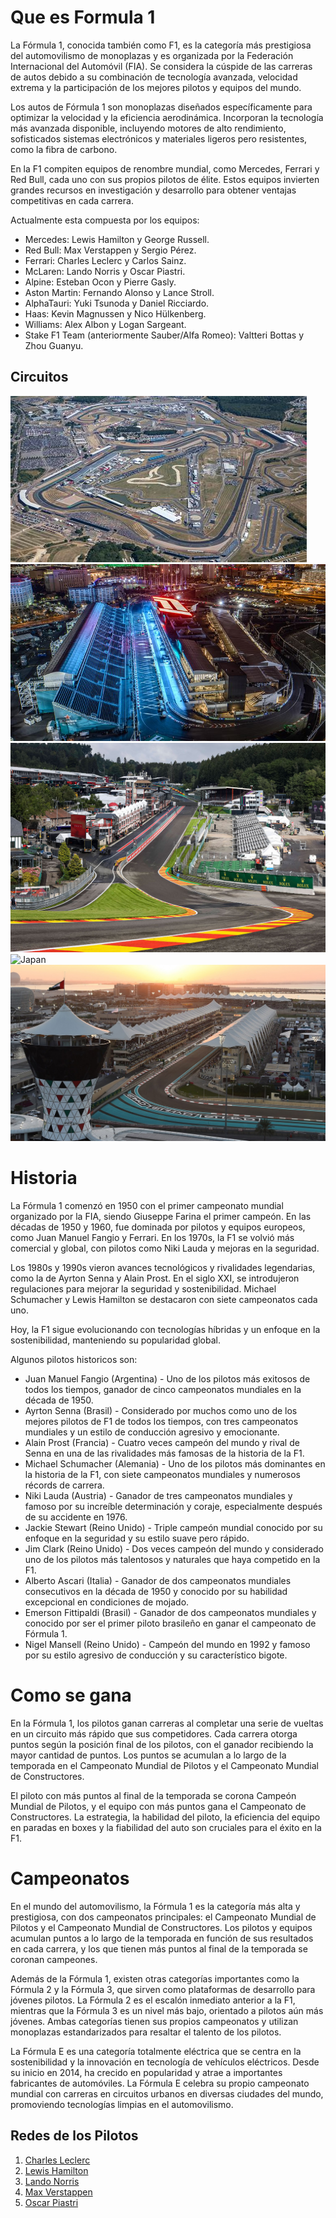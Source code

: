 # Que es Formula 1

La Fórmula 1, conocida también como F1, es la categoría más prestigiosa del automovilismo de monoplazas y es organizada por la Federación Internacional del Automóvil (FIA). Se considera la cúspide de las carreras de autos debido a su combinación de tecnología avanzada, velocidad extrema y la participación de los mejores pilotos y equipos del mundo.

Los autos de Fórmula 1 son monoplazas diseñados específicamente para optimizar la velocidad y la eficiencia aerodinámica. Incorporan la tecnología más avanzada disponible, incluyendo motores de alto rendimiento, sofisticados sistemas electrónicos y materiales ligeros pero resistentes, como la fibra de carbono.

En la F1 compiten equipos de renombre mundial, como Mercedes, Ferrari y Red Bull, cada uno con sus propios pilotos de élite. Estos equipos invierten grandes recursos en investigación y desarrollo para obtener ventajas competitivas en cada carrera.

Actualmente esta compuesta por los equipos:

- Mercedes: Lewis Hamilton y George Russell.
- Red Bull: Max Verstappen y Sergio Pérez.
- Ferrari: Charles Leclerc y Carlos Sainz.
- McLaren: Lando Norris y Oscar Piastri.
- Alpine: Esteban Ocon y Pierre Gasly.
- Aston Martin: Fernando Alonso y Lance Stroll.
- AlphaTauri: Yuki Tsunoda y Daniel Ricciardo.
- Haas: Kevin Magnussen y Nico Hülkenberg.
- Williams: Alex Albon y Logan Sargeant.
- Stake F1 Team (anteriormente Sauber/Alfa Romeo): Valtteri Bottas y Zhou Guanyu.

## Circuitos

![Silverstone](./img/formula1-0.png)
![Las Vegas](./img/formula1-1.png)
![Belgium](./img/formula1-2.png)
![Japan](./img/formula1-3.png)
![Abu Dhabi](./img/formula1-4.png)

# Historia

La Fórmula 1 comenzó en 1950 con el primer campeonato mundial organizado por la FIA, siendo Giuseppe Farina el primer campeón. En las décadas de 1950 y 1960, fue dominada por pilotos y equipos europeos, como Juan Manuel Fangio y Ferrari. En los 1970s, la F1 se volvió más comercial y global, con pilotos como Niki Lauda y mejoras en la seguridad.

Los 1980s y 1990s vieron avances tecnológicos y rivalidades legendarias, como la de Ayrton Senna y Alain Prost. En el siglo XXI, se introdujeron regulaciones para mejorar la seguridad y sostenibilidad. Michael Schumacher y Lewis Hamilton se destacaron con siete campeonatos cada uno.

Hoy, la F1 sigue evolucionando con tecnologías híbridas y un enfoque en la sostenibilidad, manteniendo su popularidad global.

Algunos pilotos historicos son:

- Juan Manuel Fangio (Argentina) - Uno de los pilotos más exitosos de todos los tiempos, ganador de cinco campeonatos mundiales en la década de 1950.
- Ayrton Senna (Brasil) - Considerado por muchos como uno de los mejores pilotos de F1 de todos los tiempos, con tres campeonatos mundiales y un estilo de conducción agresivo y emocionante.
- Alain Prost (Francia) - Cuatro veces campeón del mundo y rival de Senna en una de las rivalidades más famosas de la historia de la F1.
- Michael Schumacher (Alemania) - Uno de los pilotos más dominantes en la historia de la F1, con siete campeonatos mundiales y numerosos récords de carrera.
- Niki Lauda (Austria) - Ganador de tres campeonatos mundiales y famoso por su increíble determinación y coraje, especialmente después de su accidente en 1976.
- Jackie Stewart (Reino Unido) - Triple campeón mundial conocido por su enfoque en la seguridad y su estilo suave pero rápido.
- Jim Clark (Reino Unido) - Dos veces campeón del mundo y considerado uno de los pilotos más talentosos y naturales que haya competido en la F1.
- Alberto Ascari (Italia) - Ganador de dos campeonatos mundiales consecutivos en la década de 1950 y conocido por su habilidad excepcional en condiciones de mojado.
- Emerson Fittipaldi (Brasil) - Ganador de dos campeonatos mundiales y conocido por ser el primer piloto brasileño en ganar el campeonato de Fórmula 1.
- Nigel Mansell (Reino Unido) - Campeón del mundo en 1992 y famoso por su estilo agresivo de conducción y su característico bigote.

# Como se gana

En la Fórmula 1, los pilotos ganan carreras al completar una serie de vueltas en un circuito más rápido que sus competidores. Cada carrera otorga puntos según la posición final de los pilotos, con el ganador recibiendo la mayor cantidad de puntos. Los puntos se acumulan a lo largo de la temporada en el Campeonato Mundial de Pilotos y el Campeonato Mundial de Constructores.

El piloto con más puntos al final de la temporada se corona Campeón Mundial de Pilotos, y el equipo con más puntos gana el Campeonato de Constructores. La estrategia, la habilidad del piloto, la eficiencia del equipo en paradas en boxes y la fiabilidad del auto son cruciales para el éxito en la F1.

# Campeonatos

En el mundo del automovilismo, la Fórmula 1 es la categoría más alta y prestigiosa, con dos campeonatos principales: el Campeonato Mundial de Pilotos y el Campeonato Mundial de Constructores. Los pilotos y equipos acumulan puntos a lo largo de la temporada en función de sus resultados en cada carrera, y los que tienen más puntos al final de la temporada se coronan campeones.

Además de la Fórmula 1, existen otras categorías importantes como la Fórmula 2 y la Fórmula 3, que sirven como plataformas de desarrollo para jóvenes pilotos. La Fórmula 2 es el escalón inmediato anterior a la F1, mientras que la Fórmula 3 es un nivel más bajo, orientado a pilotos aún más jóvenes. Ambas categorías tienen sus propios campeonatos y utilizan monoplazas estandarizados para resaltar el talento de los pilotos.

La Fórmula E es una categoría totalmente eléctrica que se centra en la sostenibilidad y la innovación en tecnología de vehículos eléctricos. Desde su inicio en 2014, ha crecido en popularidad y atrae a importantes fabricantes de automóviles. La Fórmula E celebra su propio campeonato mundial con carreras en circuitos urbanos en diversas ciudades del mundo, promoviendo tecnologías limpias en el automovilismo.

## Redes de los Pilotos

1. [Charles Leclerc](https://www.instagram.com/charles_leclerc/)
2. [Lewis Hamilton](https://www.instagram.com/lewishamilton/)
3. [Lando Norris](https://www.instagram.com/landonorris/)
4. [Max Verstappen](https://www.instagram.com/maxverstappen1/)
5. [Oscar Piastri](https://www.instagram.com/oscarpiastri/)
